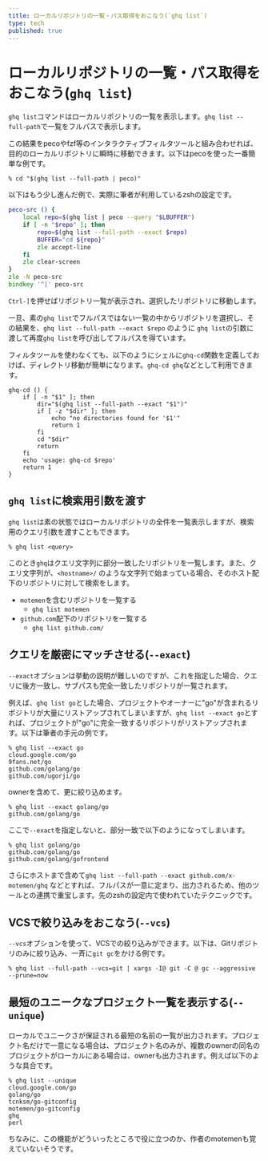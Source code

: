 ```yaml
---
title: ローカルリポジトリの一覧・パス取得をおこなう(`ghq list`)
type: tech
published: true
---
```


# ローカルリポジトリの一覧・パス取得をおこなう(`ghq list`)

`ghq list`コマンドはローカルリポジトリの一覧を表示します。`ghq list --full-path`で一覧をフルパスで表示します。

この結果をpecoやfzf等のインタラクティブフィルタツールと組み合わせれば、目的のローカルリポジトリに瞬時に移動できます。以下はpecoを使った一番簡単な例です。

```console
% cd "$(ghq list --full-path | peco)"
```

以下はもう少し進んだ例で、実際に筆者が利用しているzshの設定です。

```zsh
peco-src () {
    local repo=$(ghq list | peco --query "$LBUFFER")
    if [ -n "$repo" ]; then
        repo=$(ghq list --full-path --exact $repo)
        BUFFER="cd ${repo}"
        zle accept-line
    fi
    zle clear-screen
}
zle -N peco-src
bindkey '^]' peco-src
```

`Ctrl-]`を押せばリポジトリ一覧が表示され、選択したリポジトリに移動します。

一旦、素の`ghq list`でフルパスではない一覧の中からリポジトリを選択し、その結果を、`ghq list --full-path --exact $repo` のように `ghq list`の引数に渡して再度`ghq list`を呼び出してフルパスを得ています。

フィルタツールを使わなくても、以下のようにシェルに`ghq-cd`関数を定義しておけば、ディレクトリ移動が簡単になります。`ghq-cd ghq`などとして利用できます。

```shell
ghq-cd () {
    if [ -n "$1" ]; then
        dir="$(ghq list --full-path --exact "$1")"
        if [ -z "$dir" ]; then
            echo "no directories found for '$1'"
            return 1
        fi
        cd "$dir"
        return
    fi
    echo 'usage: ghq-cd $repo'
    return 1
}
```

## `ghq list`に検索用引数を渡す

`ghq list`は素の状態ではローカルリポジトリの全件を一覧表示しますが、検索用のクエリ引数を渡すこともできます。

```console
% ghq list <query>
```

このとき`ghq`はクエリ文字列に部分一致したリポジトリを一覧します。また、クエリ文字列が、`<hostname>/` のような文字列で始まっている場合、そのホスト配下のリポジトリに対して検索をします。

- `motemen`を含むリポジトリを一覧する
    - `ghq list motemen`
- `github.com`配下のリポジトリを一覧する
    - `ghq list github.com/`

## クエリを厳密にマッチさせる(`--exact`)

`--exact`オプションは挙動の説明が難しいのですが、これを指定した場合、クエリに後方一致し、サブパスも完全一致したリポジトリが一覧されます。

例えば、`ghq list go`とした場合、プロジェクトやオーナーに"go"が含まれるリポジトリが大量にリストアップされてしまいますが、`ghq list --exact go`とすれば、プロジェクトが"go"に完全一致するリポジトリがリストアップされます。以下は筆者の手元の例です。

```console
% ghq list --exact go
cloud.google.com/go
9fans.net/go
github.com/golang/go
github.com/ugorji/go
```

ownerを含めて、更に絞り込めます。

```console
% ghq list --exact golang/go
github.com/golang/go
```

ここで`--exact`を指定しないと、部分一致で以下のようになってしまいます。

```console
% ghq list golang/go
github.com/golang/go
github.com/golang/gofrontend
```

さらにホストまで含めて`ghq list --full-path --exact github.com/x-motemen/ghq` などとすれば、フルパスが一意に定まり、出力されるため、他のツールとの連携で重宝します。先のzshの設定内で使われていたテクニックです。

## VCSで絞り込みをおこなう(`--vcs`)

`--vcs`オプションを使って、VCSでの絞り込みができます。以下は、Gitリポジトリのみに絞り込み、一斉に`git gc`をかける例です。

```console
% ghq list --full-path --vcs=git | xargs -I@ git -C @ gc --aggressive --prune=now
```

## 最短のユニークなプロジェクト一覧を表示する(`--unique`)

ローカルでユニークさが保証される最短の名前の一覧が出力されます。プロジェクト名だけで一意になる場合は、プロジェクト名のみが、複数のownerの同名のプロジェクトがローカルにある場合は、ownerも出力されます。例えば以下のような具合です。

```console
% ghq list --unique
cloud.google.com/go
golang/go
tcnksm/go-gitconfig
motemen/go-gitconfig
ghq
perl
```

ちなみに、この機能がどういったところで役に立つのか、作者のmotemenも覚えていないそうです。
